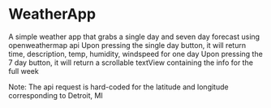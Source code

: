 # WeatherApp

A simple weather app that grabs a single day and seven day forecast using openweathermap api
Upon pressing the single day button, it will return time, description, temp, humidity, windspeed for one day
Upon pressing the 7 day button, it will return a scrollable textView containing the info for the full week

Note: The api request is hard-coded for the latitude and longitude corresponding to Detroit, MI
